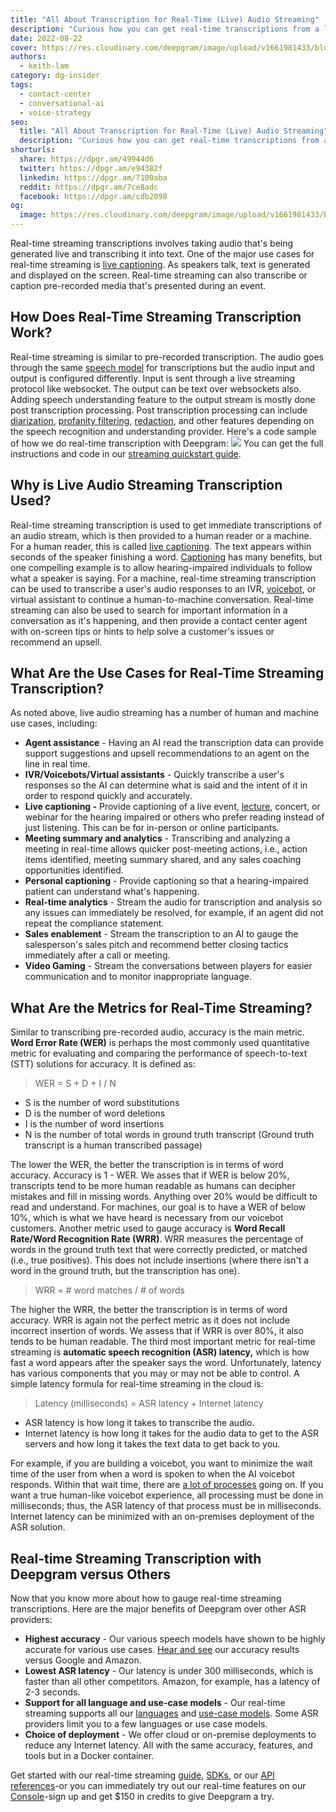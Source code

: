 ```yaml
---
title: "All About Transcription for Real-Time (Live) Audio Streaming"
description: "Curious how you can get real-time transcriptions from a live audio or video stream? This post as your answers."
date: 2022-08-22
cover: https://res.cloudinary.com/deepgram/image/upload/v1661981433/blog/all-about-transcription-for-real-time-audio-streaming/all-about-real-time-audio-streaming-thumb-554x220-.png
authors:
  - keith-lam
category: dg-insider
tags:
  - contact-center
  - conversational-ai
  - voice-strategy
seo:
  title: "All About Transcription for Real-Time (Live) Audio Streaming"
  description: "Curious how you can get real-time transcriptions from a live audio or video stream? This post as your answers."
shorturls:
  share: https://dpgr.am/49944d6
  twitter: https://dpgr.am/e94382f
  linkedin: https://dpgr.am/7100aba
  reddit: https://dpgr.am/7ce8adc
  facebook: https://dpgr.am/cdb2098
og:
  image: https://res.cloudinary.com/deepgram/image/upload/v1661981433/blog/all-about-transcription-for-real-time-audio-streaming/all-about-real-time-audio-streaming-thumb-554x220-.png
---
```


Real-time streaming transcriptions involves taking audio that's being generated live and transcribing it into text. One of the major use cases for real-time streaming is [live captioning](https://blog.deepgram.com/closed-captioning-companies-use-asr/). As speakers talk, text is generated and displayed on the screen. Real-time streaming can also transcribe or caption pre-recorded media that's presented during an event.

## How Does Real-Time Streaming Transcription Work?

Real-time streaming is similar to pre-recorded transcription. The audio goes through the same [speech model](https://offers.deepgram.com/how-ai-speech-models-work-whitepaper) for transcriptions but the audio input and output is configured differently. Input is sent through a live streaming protocol like websocket. The output can be text over websockets also. Adding speech understanding feature to the output stream is mostly done post transcription processing.  Post transcription processing can include [diarization](https://blog.deepgram.com/what-is-speaker-diarization/), [profanity filtering](https://developers.deepgram.com/documentation/features/profanity-filter/), [redaction](https://developers.deepgram.com/documentation/features/redact/), and other features depending on the speech recognition and understanding provider. Here's a code sample of how we do real-time transcription with Deepgram: ![](https://res.cloudinary.com/deepgram/image/upload/v1661976862/blog/all-about-transcription-for-real-time-audio-streaming/code_snippet.png) You can get the full instructions and code in our [streaming quickstart guide](https://developers.deepgram.com/documentation/getting-started/streaming/).

## Why is Live Audio Streaming Transcription Used?

Real-time streaming transcription is used to get immediate transcriptions of an audio stream, which is then provided to a human reader or a machine. For a human reader, this is called [live captioning](https://deepgram.com/blog/closed-captioning-companies-use-asr/). The text appears within seconds of the speaker finishing a word. [Captioning](https://deepgram.com/blog/closed-captioning-companies-use-asr/) has many benefits, but one compelling example is to allow hearing-impaired individuals to follow what a speaker is saying. For a machine, real-time streaming transcription can be used to transcribe a user's audio responses to an IVR, [voicebot](https://deepgram.com/solutions/voicebots/), or virtual assistant to continue a human-to-machine conversation. Real-time streaming can also be used to search for important information in a conversation as it's happening, and then provide a contact center agent with on-screen tips or hints to help solve a customer's issues or recommend an upsell.

## What Are the Use Cases for Real-Time Streaming Transcription?

As noted above, live audio streaming has a number of human and machine use cases, including:

*   **Agent assistance** - Having an AI read the transcription data can provide support suggestions and upsell recommendations to an agent on the line in real time.
*   **IVR/Voicebots/Virtual assistants** - Quickly transcribe a user's responses so the AI can determine what is said and the intent of it in order to respond quickly and accurately.
*   **Live captioning -** Provide captioning of a live event, [lecture](https://blog.deepgram.com/classroom-captioner/), concert, or webinar for the hearing impaired or others who prefer reading instead of just listening. This can be for in-person or online participants.
*   **Meeting summary and analytics** - Transcribing and analyzing a meeting in real-time allows quicker post-meeting actions, i.e., action items identified, meeting summary shared, and any sales coaching opportunities identified.
*   **Personal captioning** - Provide captioning so that a hearing-impaired patient can understand what's happening.
*   **Real-time analytics** - Stream the audio for transcription and analysis so any issues can immediately be resolved, for example, if an agent did not repeat the compliance statement.
*   **Sales enablement** - Stream the transcription to an AI to gauge the salesperson's sales pitch and recommend better closing tactics immediately after a call or meeting.
*   **Video Gaming** - Stream the conversations between players for easier communication and to monitor inappropriate language.

## What Are the Metrics for Real-Time Streaming?

Similar to transcribing pre-recorded audio, accuracy is the main metric. **Word Error Rate (WER)** is perhaps the most commonly used quantitative metric for evaluating and comparing the performance of speech-to-text (STT) solutions for accuracy. It is defined as:

> WER = S + D + I / N

*   S is the number of word substitutions
*   D is the number of word deletions
*   I is the number of word insertions
*   N is the number of total words in ground truth transcript (Ground truth transcript is a human transcribed passage)

The lower the WER, the better the transcription is in terms of word accuracy. Accuracy is 1 - WER. We asses that if WER is below 20%, transcripts tend to be more human readable as humans can decipher mistakes and fill in missing words. Anything over 20% would be difficult to read and understand. For machines, our goal is to have a WER of below 10%, which is what we have heard is necessary from our voicebot customers. Another metric used to gauge accuracy is **Word Recall Rate/Word Recognition Rate (WRR)**. WRR measures the percentage of words in the ground truth text that were correctly predicted, or matched (i.e., true positives). This does not include insertions (where there isn't a word in the ground truth, but the transcription has one).

> WRR = # word matches / # of words

The higher the WRR, the better the transcription is in terms of word accuracy. WRR is again not the perfect metric as it does not include incorrect insertion of words. We assess that if WRR is over 80%, it also tends to be human readable. The third most important metric for real-time streaming is **automatic speech recognition (****ASR) latency****,** which is how fast a word appears after the speaker says the word. Unfortunately, latency has various components that you may or may not be able to control. A simple latency formula for real-time streaming in the cloud is:

> Latency (milliseconds) = ASR latency + Internet latency

*   ASR latency is how long it takes to transcribe the audio.
*   Internet latency is how long it takes for the audio data to get to the ASR servers and how long it takes the text data to get back to you.

For example, if you are building a voicebot, you want to minimize the wait time of the user from when a word is spoken to when the AI voicebot responds. Within that wait time, there are [a lot of processes](https://blog.deepgram.com/tips-on-choosing-a-conversational-ai-development-path/) going on. If you want a true human-like voicebot experience, all processing must be done in milliseconds; thus, the ASR latency of that process must be in milliseconds. Internet latency can be minimized with an on-premises deployment of the ASR solution.

## Real-time Streaming Transcription with Deepgram versus Others

Now that you know more about how to gauge real-time streaming transcriptions. Here are the major benefits of Deepgram over other ASR providers:

*   **Highest accuracy** - Our various speech models have shown to be highly accurate for various use cases. [Hear and see](https://deepgram.com/asr-comparison/) our accuracy results versus Google and Amazon.
*   **Lowest ASR latency** - Our latency is under 300 milliseconds, which is faster than all other competitors. Amazon, for example, has a latency of 2-3 seconds.
*   **Support for all language and use-case models** - Our real-time streaming supports all our [languages](https://deepgram.com/product/languages/) and [use-case models](https://deepgram.com/product/use-cases/). Some ASR providers limit you to a few languages or use case models.
*   **Choice of deployment** - We offer cloud or on-premise deployments to reduce any Internet latency. All with the same accuracy, features, and tools but in a Docker container.

Get started with our real-time streaming [guide](https://developers.deepgram.com/documentation/getting-started/streaming/), [SDKs](https://developers.deepgram.com/sdks-tools/), or our [API references](https://developers.deepgram.com/api-reference/)-or you can immediately try out our real-time features on our [Console](https://console.deepgram.com/)-sign up and get $150 in credits to give Deepgram a try.




